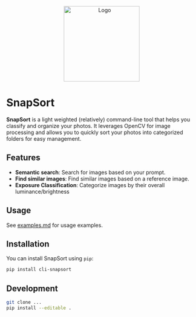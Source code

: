 
<p align="center">
<img src="assets/snapsort-logo-main.jpg" alt="Logo" width="200"> 
</p>

# SnapSort  

**SnapSort** is a light weighted (relatively) command-line tool that helps you classify and organize your photos. It leverages OpenCV for image processing and allows you to quickly sort your photos into categorized folders for easy management.

## Features
- **Semantic search**: Search for images based on your prompt.
- **Find similar images**: Find similar images based on a reference image.
- **Exposure Classification**: Categorize images by their overall luminance/brightness

## Usage
See [examples.md](examples.md) for usage examples.
## Installation

You can install SnapSort using `pip`:

```bash
pip install cli-snapsort
```

## Development
```bash
git clone ...
pip install --editable .
```
